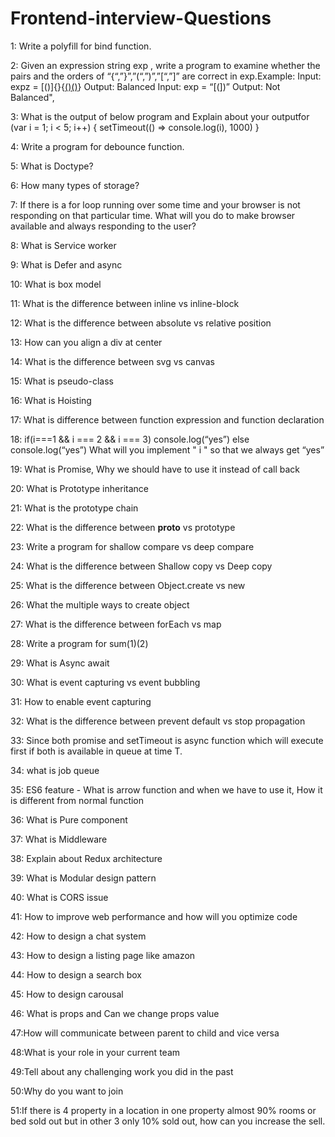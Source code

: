 # Frontend-interview-Questions

1: Write a polyfill for bind function.

2: Given an expression string exp , write a program to examine whether the pairs and the orders of “{“,”}”,”(“,”)”,”[“,”]” are correct in exp.Example: Input: expz =       [()]{}{[()()]()} Output: Balanced Input: exp = “[(])” Output: Not Balanced",

3: What is the output of below program and Explain about your outputfor (var i = 1; i < 5; i++) { setTimeout(() => console.log(i), 1000) }

4: Write a program for debounce function.

5: What is Doctype?

6: How many types of storage?

7: If there is a for loop running over some time and your browser is not responding on that particular time. What will you do to make browser available and always         responding to the user?

8: What is Service worker

9: What is Defer and async

10: What is box model

11: What is the difference between inline vs inline-block

12: What is the difference between absolute vs relative position

13: How can you align a div at center

14: What is the difference between svg vs canvas

15: What is pseudo-class

16: What is Hoisting

17: What is difference between function expression and function declaration

18: if(i===1 && i === 2 && i === 3) console.log(“yes”) else console.log(“yes”) What will you implement " i " so that we always get “yes”

19: What is Promise, Why we should have to use it instead of call back

20: What is Prototype inheritance

21: What is the prototype chain

22: What is the difference between __proto__ vs prototype

23: Write a program for shallow compare vs deep compare

24: What is the difference between Shallow copy vs Deep copy

25: What is the difference between Object.create vs new

26: What the multiple ways to create object

27: What is the difference between forEach vs map

28: Write a program for sum(1)(2)

29: What is Async await

30: What is event capturing vs event bubbling

31: How to enable event capturing

32: What is the difference between prevent default vs stop propagation

33: Since both promise and setTimeout is async function which will execute first if both is available in queue at time T.

34: what is job queue

35: ES6 feature - What is arrow function and when we have to use it, How it is different from normal function

36: What is Pure component

37: What is Middleware

38: Explain about Redux architecture

39: What is Modular design pattern

40: What is CORS issue

41: How to improve web performance and how will you optimize code

42: How to design a chat system

43: How to design a listing page like amazon

44: How to design a search box

45: How to design carousal

46: What is props and Can we change props value

47:How will communicate between parent to child and vice versa

48:What is your role in your current team

49:Tell about any challenging work you did in the past

50:Why do you want to join

51:If there is 4 property in a location in one property almost 90% rooms or bed sold out but in other 3 only 10% sold out, how can you increase the sell.

